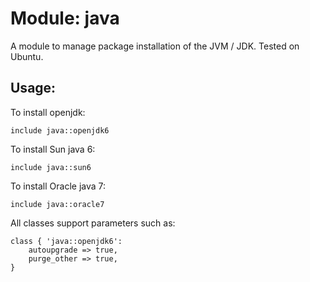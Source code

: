 Module: java
============

A module to manage package installation of the JVM / JDK. Tested on Ubuntu.

Usage:
------

To install openjdk:

	include java::openjdk6

To install Sun java 6:

	include java::sun6

To install Oracle java 7:

	include java::oracle7

All classes support parameters such as:

	class { 'java::openjdk6':
		autoupgrade	=> true,
		purge_other	=> true,
	}

